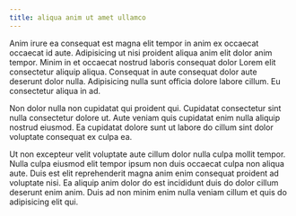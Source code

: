 ```yaml
---
title: aliqua anim ut amet ullamco
---
```


Anim irure ea consequat est magna elit tempor in anim ex occaecat occaecat id aute. Adipisicing ut nisi proident aliqua anim elit dolor anim tempor. Minim in et occaecat nostrud laboris consequat dolor Lorem elit consectetur aliquip aliqua. Consequat in aute consequat dolor aute deserunt dolor nulla. Adipisicing nulla sunt officia dolore labore cillum. Eu consectetur aliqua in ad.

Non dolor nulla non cupidatat qui proident qui. Cupidatat consectetur sint nulla consectetur dolore ut. Aute veniam quis cupidatat enim nulla aliquip nostrud eiusmod. Ea cupidatat dolore sunt ut labore do cillum sint dolor voluptate consequat ex culpa ea.

Ut non excepteur velit voluptate aute cillum dolor nulla culpa mollit tempor. Nulla culpa eiusmod elit tempor ipsum non duis occaecat culpa non aliqua aute. Duis est elit reprehenderit magna anim enim consequat proident ad voluptate nisi. Ea aliquip anim dolor do est incididunt duis do dolor cillum deserunt enim anim. Duis ad non minim enim nulla veniam cillum et quis do adipisicing elit qui.